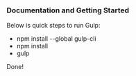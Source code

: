 ### Documentation and Getting Started ###

Below is quick steps to run Gulp:

- npm install --global gulp-cli
- npm install
- gulp

Done!
